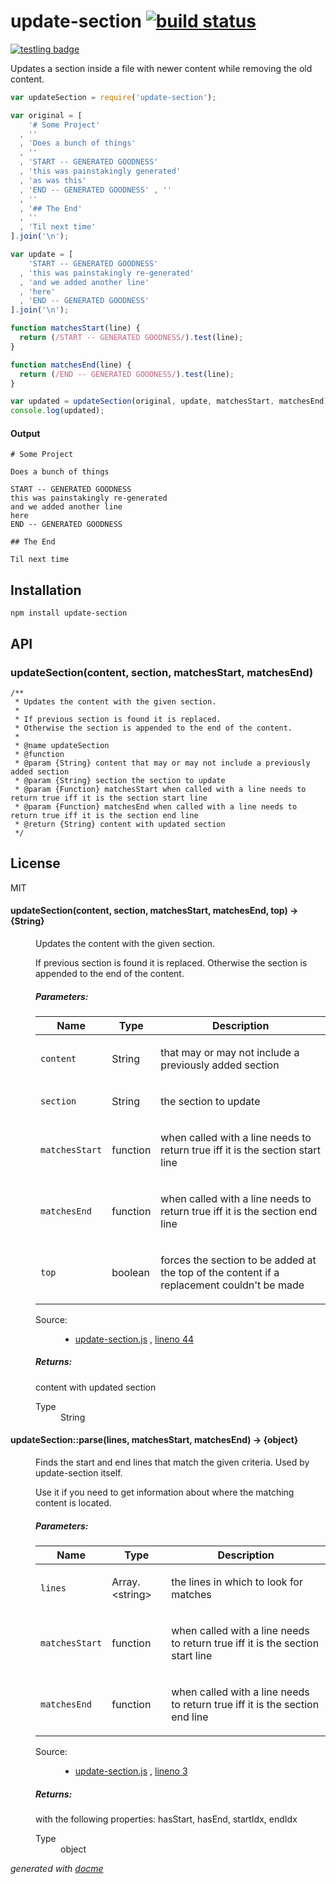 # update-section [![build status](https://secure.travis-ci.org/thlorenz/update-section.png)](http://travis-ci.org/thlorenz/update-section)

[![testling badge](https://ci.testling.com/thlorenz/update-section.png)](https://ci.testling.com/thlorenz/update-section)

Updates a section inside a file with newer content while removing the old content.

```js
var updateSection = require('update-section');

var original = [
    '# Some Project'
  , ''
  , 'Does a bunch of things'
  , ''
  , 'START -- GENERATED GOODNESS'
  , 'this was painstakingly generated'
  , 'as was this'
  , 'END -- GENERATED GOODNESS' , ''
  , ''
  , '## The End'
  , ''
  , 'Til next time'
].join('\n');

var update = [
    'START -- GENERATED GOODNESS'
  , 'this was painstakingly re-generated'
  , 'and we added another line'
  , 'here'
  , 'END -- GENERATED GOODNESS'
].join('\n');

function matchesStart(line) {
  return (/START -- GENERATED GOODNESS/).test(line);  
}

function matchesEnd(line) {
  return (/END -- GENERATED GOODNESS/).test(line);  
}

var updated = updateSection(original, update, matchesStart, matchesEnd);
console.log(updated);
```

#### Output
```
# Some Project

Does a bunch of things

START -- GENERATED GOODNESS
this was painstakingly re-generated
and we added another line
here
END -- GENERATED GOODNESS

## The End

Til next time
```

## Installation

    npm install update-section

## API

### updateSection(content, section, matchesStart, matchesEnd)

```
/**
 * Updates the content with the given section. 
 *
 * If previous section is found it is replaced.
 * Otherwise the section is appended to the end of the content.
 *
 * @name updateSection
 * @function
 * @param {String} content that may or may not include a previously added section
 * @param {String} section the section to update
 * @param {Function} matchesStart when called with a line needs to return true iff it is the section start line
 * @param {Function} matchesEnd when called with a line needs to return true iff it is the section end line
 * @return {String} content with updated section
 */
```

## License

MIT


<!-- START docme generated API please keep comment here to allow auto update -->
<!-- DON'T EDIT THIS SECTION, INSTEAD RE-RUN docme TO UPDATE -->

<div>
<div class="jsdoc-githubify">
<section>
<article>
<div class="container-overview">
<dl class="details">
</dl>
</div>
<dl>
<dt>
<h4 class="name" id="updateSection"><span class="type-signature"></span>updateSection<span class="signature">(content, section, matchesStart, matchesEnd, top)</span><span class="type-signature"> &rarr; {String}</span></h4>
</dt>
<dd>
<div class="description">
<p>Updates the content with the given section. </p>
<p>If previous section is found it is replaced.
Otherwise the section is appended to the end of the content.</p>
</div>
<h5>Parameters:</h5>
<table class="params">
<thead>
<tr>
<th>Name</th>
<th>Type</th>
<th class="last">Description</th>
</tr>
</thead>
<tbody>
<tr>
<td class="name"><code>content</code></td>
<td class="type">
<span class="param-type">String</span>
</td>
<td class="description last"><p>that may or may not include a previously added section</p></td>
</tr>
<tr>
<td class="name"><code>section</code></td>
<td class="type">
<span class="param-type">String</span>
</td>
<td class="description last"><p>the section to update</p></td>
</tr>
<tr>
<td class="name"><code>matchesStart</code></td>
<td class="type">
<span class="param-type">function</span>
</td>
<td class="description last"><p>when called with a line needs to return true iff it is the section start line</p></td>
</tr>
<tr>
<td class="name"><code>matchesEnd</code></td>
<td class="type">
<span class="param-type">function</span>
</td>
<td class="description last"><p>when called with a line needs to return true iff it is the section end line</p></td>
</tr>
<tr>
<td class="name"><code>top</code></td>
<td class="type">
<span class="param-type">boolean</span>
</td>
<td class="description last"><p>forces the section to be added at the top of the content if a replacement couldn't be made</p></td>
</tr>
</tbody>
</table>
<dl class="details">
<dt class="tag-source">Source:</dt>
<dd class="tag-source"><ul class="dummy">
<li>
<a href="https://github.com/thlorenz/update-section/blob/master/update-section.js">update-section.js</a>
<span>, </span>
<a href="https://github.com/thlorenz/update-section/blob/master/update-section.js#L44">lineno 44</a>
</li>
</ul></dd>
</dl>
<h5>Returns:</h5>
<div class="param-desc">
<p>content with updated section</p>
</div>
<dl>
<dt>
Type
</dt>
<dd>
<span class="param-type">String</span>
</dd>
</dl>
</dd>
<dt>
<h4 class="name" id="updateSection::parse"><span class="type-signature"></span>updateSection::parse<span class="signature">(lines, matchesStart, matchesEnd)</span><span class="type-signature"> &rarr; {object}</span></h4>
</dt>
<dd>
<div class="description">
<p>Finds the start and end lines that match the given criteria.
Used by update-section itself.</p>
<p>Use it if you need to get information about where the matching content is located.</p>
</div>
<h5>Parameters:</h5>
<table class="params">
<thead>
<tr>
<th>Name</th>
<th>Type</th>
<th class="last">Description</th>
</tr>
</thead>
<tbody>
<tr>
<td class="name"><code>lines</code></td>
<td class="type">
<span class="param-type">Array.&lt;string></span>
</td>
<td class="description last"><p>the lines in which to look for matches</p></td>
</tr>
<tr>
<td class="name"><code>matchesStart</code></td>
<td class="type">
<span class="param-type">function</span>
</td>
<td class="description last"><p>when called with a line needs to return true iff it is the section start line</p></td>
</tr>
<tr>
<td class="name"><code>matchesEnd</code></td>
<td class="type">
<span class="param-type">function</span>
</td>
<td class="description last"><p>when called with a line needs to return true iff it is the section end line</p></td>
</tr>
</tbody>
</table>
<dl class="details">
<dt class="tag-source">Source:</dt>
<dd class="tag-source"><ul class="dummy">
<li>
<a href="https://github.com/thlorenz/update-section/blob/master/update-section.js">update-section.js</a>
<span>, </span>
<a href="https://github.com/thlorenz/update-section/blob/master/update-section.js#L3">lineno 3</a>
</li>
</ul></dd>
</dl>
<h5>Returns:</h5>
<div class="param-desc">
<p>with the following properties: hasStart, hasEnd, startIdx, endIdx</p>
</div>
<dl>
<dt>
Type
</dt>
<dd>
<span class="param-type">object</span>
</dd>
</dl>
</dd>
</dl>
</article>
</section>
</div>

*generated with [docme](https://github.com/thlorenz/docme)*
</div>
<!-- END docme generated API please keep comment here to allow auto update -->